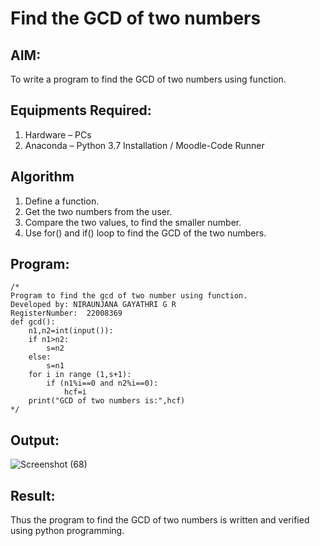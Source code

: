 # Find the GCD of two numbers

## AIM:
To write a program to find the GCD of two numbers using function.

## Equipments Required:
1. Hardware – PCs
2. Anaconda – Python 3.7 Installation / Moodle-Code Runner

## Algorithm
1. Define a function.
2. Get the two numbers from the user.
3. Compare the two values, to find the smaller number.
4. Use for() and if() loop to find the GCD of the two numbers.

## Program:
```
/*
Program to find the gcd of two number using function.
Developed by: NIRAUNJANA GAYATHRI G R
RegisterNumber:  22008369
def gcd():
    n1,n2=int(input()):
    if n1>n2:
        s=n2
    else:
        s=n1
    for i in range (1,s+1):
        if (n1%i==0 and n2%i==0):
            hcf=i
    print("GCD of two numbers is:",hcf)
*/
```

## Output:
![Screenshot (68)](https://user-images.githubusercontent.com/119395610/212650345-d0090c9d-5edc-45c1-890f-8e7010599616.png)





## Result:
Thus the program to find the GCD of two numbers is written and verified using python programming.
